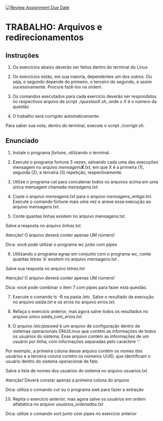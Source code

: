 [![Review Assignment Due Date](https://classroom.github.com/assets/deadline-readme-button-22041afd0340ce965d47ae6ef1cefeee28c7c493a6346c4f15d667ab976d596c.svg)](https://classroom.github.com/a/bUfbxE8X)
# TRABALHO: Arquivos e redirecionamentos

## Instruções

1. Os exercícios abaixo deverão ser feitos dentro do terminal do Linux
       
2. Os exercícios estão, em sua maioria, dependentes um dos outros. Ou seja, o segundo depende do primeiro, o terceiro do segundo, e assim sucessivamente. Procure fazê-los na ordem.
       
3. Os comandos executados para cada exercício deverão ser respondidos no respectivos arquivo de script  _./questaoX.sh_, onde o X é o número da questão
       
4. O trabalho será corrigido automaticamente.
       
Para saber sua nota, dentro do terminal, execute o script _./corrigir.sh_.

## Enunciado

1. Instale o programa _fortune_, utilizando o terminal.
       
2. Execute o programa fortune 3 vezes, salvando cada uma das execuções mensagem no arquivo _mensagem**X**.txt_, em que X é a primeira (1), segunda (2), e terceira (3) repetição, respectivamente.

3. Utilize o programa cat para concatenar todos os arquivos acima em uma única mensagem chamada _mensagens.txt_. 
       
4. Copie o arquivo _mensagens.txt_ para o arquivo _mensagens_antiga.txt_. Execute o comando fortune mais uma vez e anexe essa execução ao arquivo mensagens.txt.
       
5. Conte quantas linhas existem no arquivo mensagens.txt. 
       
Salve a resposta no arquivo _linhas.txt_.

Atenção! O arquivo deverá conter apenas UM número!
       
Dica: você pode utilizar o programa wc junto com pipes

6. Utilizando o programa egrep em conjunto com o programa wc, conte quantas letras ‘a’ existem no arquivo mensagens.txt .

Salve sua resposta no arquivo _letras.txt_

Atenção! O arquivo deverá conter apenas UM número!
       
Dica: você pode combinar o item 7 com pipes para fazer esta questão.
       
7. Execute o comando ls -R na pasta /etc. Salve o resultado da execução no arquivo _saida.txt_ e os erros no arquivo _erros.txt_.
       
8. Refaça o exercício anterior, mas agora salve todos os resultados no arquivo único _saida\_com\_erros.txt_.
       
9. O arquivo _/etc/passwd_ é um arquivo de configuração dentro de sistemas operacionais GNU/Linux que contém as informações de todos os usuários do sistema. Esse arquivo contém as informações de um usuário por linha, com informações separadas pelo caractere ‘:’ 

Por exemplo, a primeira coluna desse arquivo contém os nomes dos usuários e a terceira coluna contém os números UUID, que identificam o usuário dentro do sistema operacional de fato.
       
Salve a lista de nomes dos usuários do sistema no arquivo usuarios.txt 
       
Atenção! Deverá constar apenas a primeira coluna do arquivo
       
Dica: utiliza o comando cut ou o programa awk para fazer a extração
       
10. Repita o exercício anterior, mas agora salve os usuários em ordem alfabética no arquivo _usuarios\_ordenados.txt_ 
       
Dica: utilize o comando sort junto com pipes no exercício anterior


